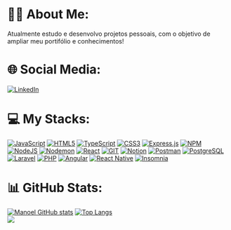 <h1>🐱‍💻 About Me:</h1> 
  Atualmente estudo e desenvolvo projetos pessoais, com o objetivo de ampliar meu portifólio e conhecimentos!

  # 🌐 Social Media:

  <a href="https://www.linkedin.com/in/manoel-bruno-dev" target="_blank">
  <img src="https://img.shields.io/badge/LinkedIn-0077B5?style=for-the-badge&logo=linkedin&logoColor=white" alt="LinkedIn"></a>

# 💻 My Stacks:
 [![JavaScript](https://img.shields.io/badge/javascript-%23323330.svg?style=flat&logo=javascript&logoColor=%23F7DF1E)](https://www.javascript.com/) [![HTML5](https://img.shields.io/badge/html5-%23E34F26.svg?style=flat&logo=html5&logoColor=white)](https://developer.mozilla.org/en-US/docs/Web/Guide/HTML/HTML5) [![TypeScript](https://img.shields.io/badge/typescript-%23007ACC.svg?style=flat&logo=typescript&logoColor=white)](https://www.typescriptlang.org/) [![CSS3](https://img.shields.io/badge/css3-%231572B6.svg?style=flat&logo=css3&logoColor=white)](https://developer.mozilla.org/en-US/docs/Web/CSS) [![Express.js](https://img.shields.io/badge/express.js-%23404d59.svg?style=flat&logo=express&logoColor=%2361DAFB)](https://expressjs.com/) [![NPM](https://img.shields.io/badge/NPM-%23CB3837.svg?style=flat&logo=npm&logoColor=white)](https://www.npmjs.com/) [![NodeJS](https://img.shields.io/badge/node.js-6DA55F?style=flat&logo=node.js&logoColor=white)](https://nodejs.org/) [![Nodemon](https://img.shields.io/badge/NODEMON-%23323330.svg?style=flat&logo=nodemon&logoColor=%BBDEAD)](https://nodemon.io/) [![React](https://img.shields.io/badge/react-%2320232a.svg?style=flat&logo=react&logoColor=%2361DAFB)](https://reactjs.org/) [![GIT](https://img.shields.io/badge/Git-fc6d26?style=flat&logo=git&logoColor=white)](https://git-scm.com/) [![Notion](https://img.shields.io/badge/Notion-%23000000.svg?style=flat&logo=notion&logoColor=white)](https://www.notion.so/) [![Postman](https://img.shields.io/badge/Postman-FF6C37?style=flat&logo=postman&logoColor=white)](https://www.postman.com/) [![PostgreSQL](https://img.shields.io/badge/PostgreSQL-316192?style=flat&logo=postgresql&logoColor=white)](https://www.postgresql.org/) [![Laravel](https://img.shields.io/badge/Laravel-FF2D20?style=flat&logo=laravel&logoColor=white)](https://laravel.com/) [![PHP](https://img.shields.io/badge/PHP-777BB4?style=flat&logo=php&logoColor=white)](https://www.php.net/) [![Angular](https://img.shields.io/badge/Angular-DD0031?style=flat&logo=angular&logoColor=white)](https://angular.io/) [![React Native](https://img.shields.io/badge/React_Native-20232A?style=flat&logo=react&logoColor=61DAFB)](https://reactnative.dev/) [![Insomnia](https://img.shields.io/badge/Insomnia-5849BE?style=flat&logo=insomnia&logoColor=white)](https://insomnia.rest/)




# 📊 GitHub Stats:

[![Manoel GitHub stats](https://github-readme-stats.vercel.app/api?username=Bruhnodev17)](https://github.com/anuraghazra/github-readme-stats)  [![Top Langs](https://github-readme-stats.vercel.app/api/top-langs/?username=Bruhnodev17&layout=pie)](https://github.com/anuraghazra/github-readme-stats) <br>
![](https://komarev.com/ghpvc/?username=Bruhnodev17)

  



